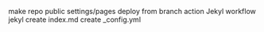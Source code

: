 make repo public
settings/pages
deploy from branch
action Jekyl
workflow jekyl
create index.md
create _config.yml